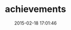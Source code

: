 ---
layout: post
title:  "achievements"
repo:   "mrb/achievements"
date:   2015-02-18 17:01:46
gemurl: http://github.com/mrb/achievements
---